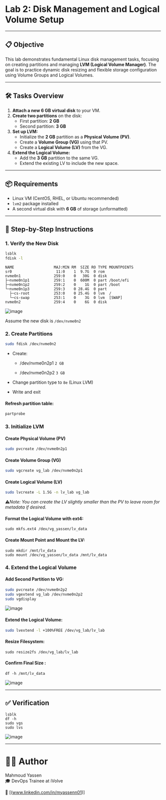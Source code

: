 # Lab 2: Disk Management and Logical Volume Setup

---

## 📋 Objective

This lab demonstrates fundamental Linux disk management tasks, focusing on creating partitions and managing **LVM (Logical Volume Manager)**. The goal is to practice dynamic disk resizing and flexible storage configuration using Volume Groups and Logical Volumes.

---

## 🛠️ Tasks Overview

1. **Attach a new 6 GB virtual disk** to your VM.
2. **Create two partitions** on the disk:
   - First partition: **2 GB**
   - Second partition: **3 GB**
3. **Set up LVM:**
   - Initialize the **2 GB** partition as a **Physical Volume (PV)**.
   - Create a **Volume Group (VG)** using that PV.
   - Create a **Logical Volume (LV)** from the VG.
4. **Extend the Logical Volume:**
   - Add the **3 GB** partition to the same VG.
   - Extend the existing LV to include the new space.

---

## 📦 Requirements

- Linux VM (CentOS, RHEL, or Ubuntu recommended)
- `lvm2` package installed
- A second virtual disk with **6 GB** of storage (unformatted)

---

## 🧱 Step-by-Step Instructions
### 1. Verify the New Disk
```bash
lsblk
fdisk -l
```
```
NAME                  MAJ:MIN RM  SIZE RO TYPE MOUNTPOINTS
sr0                    11:0    1  9.7G  0 rom
nvme0n1               259:0    0   30G  0 disk
├─nvme0n1p1           259:1    0  600M  0 part /boot/efi
├─nvme0n1p2           259:2    0    1G  0 part /boot
└─nvme0n1p3           259:3    0 28.4G  0 part
  ├─cs-root           253:0    0 25.4G  0 lvm  /
  └─cs-swap           253:1    0    3G  0 lvm  [SWAP]
nvme0n2               259:4    0    6G  0 disk
```
![image](https://github.com/user-attachments/assets/4049ddcb-8c58-48a6-a0f2-2f9da0d5c68b)

Assume the new disk is `/dev/nvme0n2`

### 2. Create Partitions
```bash
sudo fdisk /dev/nvme0n2
```
- Create:

   - /dev/nvme0n2p1 `2 GB`

   - /dev/nvme0n2p2  `3 GB`

- Change partition type to `8e` (Linux LVM)

- Write and exit
#### Refresh partition table:
```bash
partprobe
```

### 3. Initialize LVM
#### Create Physical Volume (PV)
```bash
sudo pvcreate /dev/nvme0n2p1
```

#### Create Volume Group (VG)
```bash
sudo vgcreate vg_lab /dev/nvme0n2p1
```

#### Create Logical Volume (LV)
```bash
sudo lvcreate -L 1.5G -n lv_lab vg_lab
```
⚠️*Note: You can create the LV slightly smaller than the PV to leave room for metadata if desired.*

#### Format the Logical Volume with ext4:
```
sudo mkfs.ext4 /dev/vg_yassen/lv_data
```

#### Create Mount Point and Mount the LV:
```
sudo mkdir /mnt/lv_data
sudo mount /dev/vg_yassen/lv_data /mnt/lv_data
```
### 4. Extend the Logical Volume

#### Add Second Partition to VG:
```bash
sudo pvcreate /dev/nvme0n2p2
sudo vgextend vg_lab /dev/nvme0n2p2
sudo vgdisplay
```
![image](https://github.com/user-attachments/assets/ded88a4a-1aab-435b-a4f2-ee91d044fd21)

#### Extend the Logical Volume:
```bash
sudo lvextend -l +100%FREE /dev/vg_lab/lv_lab
```
#### Resize Filesystem:
```
sudo resize2fs /dev/vg_lab/lv_lab
```
#### Confirm Final Size :
```
df -h /mnt/lv_data
```
![image](https://github.com/user-attachments/assets/24cf2d7d-a675-4a0a-90c9-6b6da6a06a09)

---

## ✅ Verification
```
lsblk
df -h
sudo vgs
sudo lvs
```
![image](https://github.com/user-attachments/assets/cddb50ac-9ca4-4f02-ad4f-9e2ee4dc1eb1)

---
# 👨‍💻 Author  
Mahmoud Yassen  
🎓 DevOps Trainee at iVolve

🔗 [(www.linkedin.com/in/myassenn01)]




